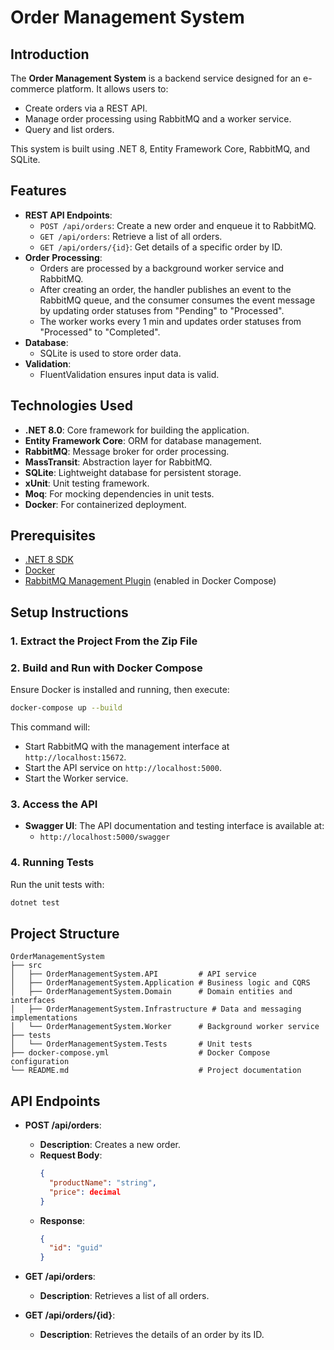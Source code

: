 # Order Management System

## Introduction

The **Order Management System** is a backend service designed for an e-commerce platform. It allows users to:

- Create orders via a REST API.
- Manage order processing using RabbitMQ and a worker service.
- Query and list orders.

This system is built using .NET 8, Entity Framework Core, RabbitMQ, and SQLite.

## Features

- **REST API Endpoints**:
  - `POST /api/orders`: Create a new order and enqueue it to RabbitMQ.
  - `GET /api/orders`: Retrieve a list of all orders.
  - `GET /api/orders/{id}`: Get details of a specific order by ID.
- **Order Processing**:
  - Orders are processed by a background worker service and RabbitMQ.
  - After creating an order, the handler publishes an event to the RabbitMQ queue, and the consumer consumes the event message by updating order statuses from "Pending" to "Processed".
  - The worker works every 1 min and updates order statuses from "Processed" to "Completed".
- **Database**:
  - SQLite is used to store order data.
- **Validation**:
  - FluentValidation ensures input data is valid.

## Technologies Used

- **.NET 8.0**: Core framework for building the application.
- **Entity Framework Core**: ORM for database management.
- **RabbitMQ**: Message broker for order processing.
- **MassTransit**: Abstraction layer for RabbitMQ.
- **SQLite**: Lightweight database for persistent storage.
- **xUnit**: Unit testing framework.
- **Moq**: For mocking dependencies in unit tests.
- **Docker**: For containerized deployment.

## Prerequisites

- [.NET 8 SDK](https://dotnet.microsoft.com/download/dotnet/8.0)
- [Docker](https://www.docker.com/)
- [RabbitMQ Management Plugin](http://localhost:15672) (enabled in Docker Compose)

## Setup Instructions

### 1. Extract the Project From the Zip File

### 2. Build and Run with Docker Compose

Ensure Docker is installed and running, then execute:

```bash
docker-compose up --build
```

This command will:

- Start RabbitMQ with the management interface at `http://localhost:15672`.
- Start the API service on `http://localhost:5000`.
- Start the Worker service.

### 3. Access the API

- **Swagger UI**: The API documentation and testing interface is available at:
  - `http://localhost:5000/swagger`

### 4. Running Tests

Run the unit tests with:

```bash
dotnet test
```

## Project Structure

```
OrderManagementSystem
├── src
│   ├── OrderManagementSystem.API         # API service
│   ├── OrderManagementSystem.Application # Business logic and CQRS
│   ├── OrderManagementSystem.Domain      # Domain entities and interfaces
│   ├── OrderManagementSystem.Infrastructure # Data and messaging implementations
│   └── OrderManagementSystem.Worker      # Background worker service
├── tests
│   └── OrderManagementSystem.Tests       # Unit tests
├── docker-compose.yml                    # Docker Compose configuration
└── README.md                             # Project documentation
```

## API Endpoints

- **POST /api/orders**:

  - **Description**: Creates a new order.
  - **Request Body**:
    ```json
    {
      "productName": "string",
      "price": decimal
    }
    ```
  - **Response**:
    ```json
    {
      "id": "guid"
    }
    ```

- **GET /api/orders**:

  - **Description**: Retrieves a list of all orders.

- **GET /api/orders/{id}**:

  - **Description**: Retrieves the details of an order by its ID.

